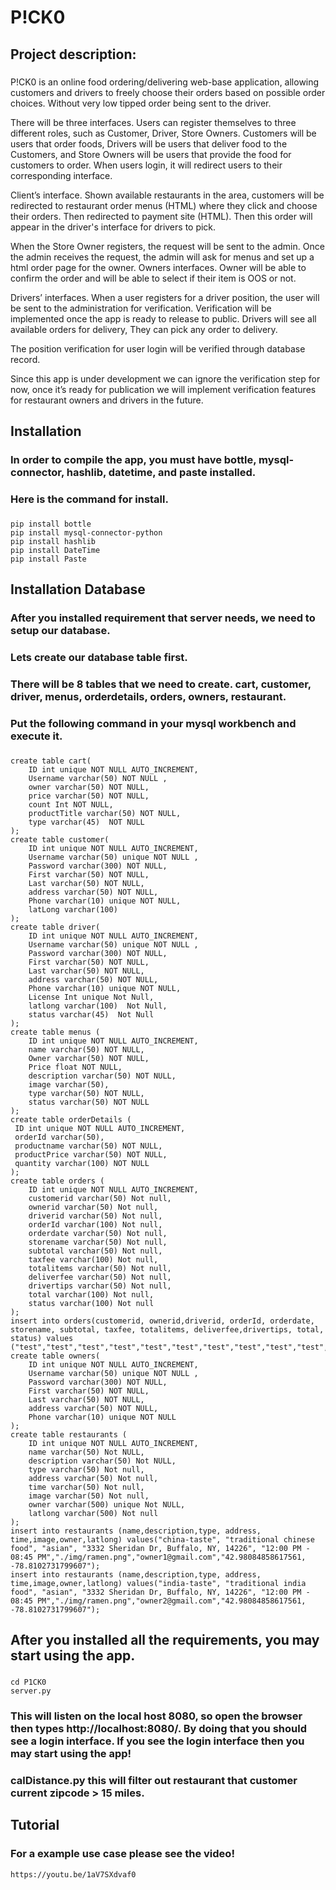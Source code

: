 # P!CK0
  ## Project description:
  ### 
  P!CK0 is an online food ordering/delivering web-base application, allowing customers and drivers to freely choose their orders based on possible order choices. Without very low tipped order being sent to the driver.

There will be three interfaces. Users can register themselves to three different roles, such as Customer, Driver, Store Owners. Customers will be users that order foods, Drivers will be users that deliver food to the Customers, and Store Owners will be users that provide the food for customers to order. When users login, it will redirect users to their corresponding interface.

Client’s interface. Shown available restaurants in the area, customers will be redirected to restaurant order menus (HTML) where they click and choose their orders. Then redirected to payment site (HTML). Then this order will appear in the driver's interface for drivers to pick.

When the Store Owner registers, the request will be sent to the admin. Once the admin receives the request, the admin will ask for menus and set up a html order page for the owner.
Owners interfaces. Owner will be able to confirm the order and will be able to select if their item is OOS or not.

Drivers’ interfaces. When a user registers for a driver position, the user will be sent to the administration for verification. Verification will be implemented once the app is ready to release to public. Drivers will see all available orders for delivery, They can pick any order to delivery.

The position verification for user login will be verified through database record. 

Since this app is under development we can ignore the verification step for now, once it’s ready for publication we will implement verification features for restaurant owners and drivers in the future. 
###
 ## Installation
 ### In order to compile the app, you must have bottle, mysql-connector, hashlib, datetime, and paste installed.
 ### Here is the command for install.  
 ###
    pip install bottle
    pip install mysql-connector-python
    pip install hashlib
    pip install DateTime
    pip install Paste
###
## Installation Database
### After you installed requirement that server needs, we need to setup our database.
### Lets create our database table first.
### There will be 8 tables that we need to create. cart, customer, driver, menus, orderdetails, orders, owners, restaurant.
### Put the following command in your mysql workbench and execute it.
### 
    create table cart(
    	ID int unique NOT NULL AUTO_INCREMENT,
        Username varchar(50) NOT NULL ,
        owner varchar(50) NOT NULL,
    	price varchar(50) NOT NULL,
        count Int NOT NULL,
        productTitle varchar(50) NOT NULL,
        type varchar(45)  NOT NULL
    );
    create table customer(
    	ID int unique NOT NULL AUTO_INCREMENT,
        Username varchar(50) unique NOT NULL ,
        Password varchar(300) NOT NULL,
    	First varchar(50) NOT NULL,
        Last varchar(50) NOT NULL,
        address varchar(50) NOT NULL,
        Phone varchar(10) unique NOT NULL,
    	latLong varchar(100)
    );
    create table driver(
    	ID int unique NOT NULL AUTO_INCREMENT,
        Username varchar(50) unique NOT NULL ,
        Password varchar(300) NOT NULL,
    	First varchar(50) NOT NULL,
        Last varchar(50) NOT NULL,
        address varchar(50) NOT NULL,
        Phone varchar(10) unique NOT NULL,
    	License Int unique Not Null,
		latlong varchar(100)  Not Null,
    	status varchar(45)  Not Null
    );
    create table menus (
        ID int unique NOT NULL AUTO_INCREMENT,
        name varchar(50) NOT NULL,
        Owner varchar(50) NOT NULL,
        Price float NOT NULL,
        description varchar(50) NOT NULL,
        image varchar(50),
        type varchar(50) NOT NULL,
        status varchar(50) NOT NULL
    );
    create table orderDetails (
     ID int unique NOT NULL AUTO_INCREMENT,
     orderId varchar(50),
     productname varchar(50) NOT NULL,
     productPrice varchar(50) NOT NULL,
     quantity varchar(100) NOT NULL
    );
    create table orders (
        ID int unique NOT NULL AUTO_INCREMENT,
        customerid varchar(50) Not null,
        ownerid varchar(50) Not null,
        driverid varchar(50) Not null,
        orderId varchar(100) Not null,
        orderdate varchar(50) Not null,
        storename varchar(50) Not null,
        subtotal varchar(50) Not null,
        taxfee varchar(100) Not null,
        totalitems varchar(50) Not null,
        deliverfee varchar(50) Not null,
        drivertips varchar(50) Not null,
        total varchar(100) Not null,
        status varchar(100) Not null
    );
    insert into orders(customerid, ownerid,driverid, orderId, orderdate, storename, subtotal, taxfee, totalitems, deliverfee,drivertips, total, status) values ("test","test","test","test","test","test","test","test","test","test","test","test","test");
    create table owners(
    	ID int unique NOT NULL AUTO_INCREMENT,
        Username varchar(50) unique NOT NULL ,
        Password varchar(300) NOT NULL,
    	First varchar(50) NOT NULL,
        Last varchar(50) NOT NULL,
        address varchar(50) NOT NULL,
        Phone varchar(10) unique NOT NULL
    );
    create table restaurants (
        ID int unique NOT NULL AUTO_INCREMENT,
        name varchar(50) Not NULL,
        description varchar(50) Not NULL,
        type varchar(50) Not null,
        address varchar(50) Not null,
        time varchar(50) Not null,
        image varchar(50) Not null,
        owner varchar(500) unique Not NULL,
        latlong varchar(500) Not null
    );
    insert into restaurants (name,description,type, address, time,image,owner,latlong) values("china-taste", "traditional chinese food", "asian", "3332 Sheridan Dr, Buffalo, NY, 14226", "12:00 PM - 08:45 PM","./img/ramen.png","owner1@gmail.com","42.98084858617561, -78.8102731799607");
	insert into restaurants (name,description,type, address, time,image,owner,latlong) values("india-taste", "traditional india food", "asian", "3332 Sheridan Dr, Buffalo, NY, 14226", "12:00 PM - 08:45 PM","./img/ramen.png","owner2@gmail.com","42.98084858617561, -78.8102731799607");
### 

## After you installed all the requirements, you may start using the app.

###
    cd P1CK0
    server.py
### 
### This will listen on the local host 8080, so open the browser then types http://localhost:8080/. By doing that you should see a login interface. If you see the login interface then you may start using the app!

### calDistance.py this will filter out restaurant that customer current zipcode > 15 miles.
## Tutorial
### For a example use case please see the video!
    https://youtu.be/1aV7SXdvaf0
